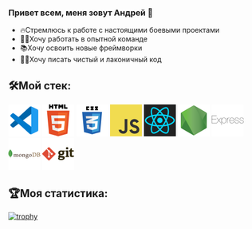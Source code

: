 ### Привет всем, меня зовут Андрей 👋

- 🔥Стремлюсь к работе с настоящими боевыми проектами
- 🧑‍💻Хочу работать в опытной команде
- 📚Хочу освоить новые фреймворки
- ✍🏻Хочу писать чистый и лаконичный код

## 🛠️Мой стек:
![vscode](./images/vscode-svgrepo-com.svg) ![html5](./images/html-5-svgrepo-com.svg) ![css3](./images/css3-logo-svgrepo-com.svg) ![js](./images/js-svgrepo-com.svg) ![react](./images/react-1-logo-svgrepo-com.svg) ![nodejs](./images/node-svgrepo-com.svg) ![express](./images/express-svgrepo-com.svg) ![mongodb](./images/mongodb-logo-svgrepo-com.svg) ![git](./images/git-svgrepo-com.svg)

## 🏆Моя статистика:
[![trophy](https://github-profile-trophy.vercel.app/?username=AgeShinobi&theme=onedark)](https://github.com/ryo-ma/github-profile-trophy)
<!--
**AgeShinobi/AgeShinobi** is a ✨ _special_ ✨ repository because its `README.md` (this file) appears on your GitHub profile.

Here are some ideas to get you started:

- 🔭 I’m currently working on ...
- 🌱 I’m currently learning ...
- 👯 I’m looking to collaborate on ...
- 🤔 I’m looking for help with ...
- 💬 Ask me about ...
- 📫 How to reach me: ...
- 😄 Pronouns: ...
- ⚡ Fun fact: ...
-->
